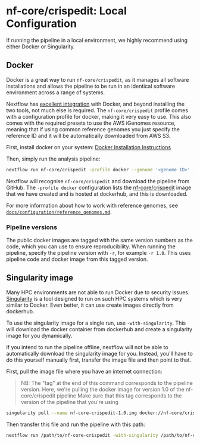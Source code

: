 # nf-core/crispedit: Local Configuration

If running the pipeline in a local environment, we highly recommend using either Docker or Singularity.

## Docker
Docker is a great way to run `nf-core/crispedit`, as it manages all software installations and allows the pipeline to be run in an identical software environment across a range of systems.

Nextflow has [excellent integration](https://www.nextflow.io/docs/latest/docker.html) with Docker, and beyond installing the two tools, not much else is required. The `nf-core/crispedit` profile comes with a configuration profile for docker, making it very easy to use. This also comes with the required presets to use the AWS iGenomes resource, meaning that if using common reference genomes you just specify the reference ID and it will be automatically downloaded from AWS S3.

First, install docker on your system: [Docker Installation Instructions](https://docs.docker.com/engine/installation/)

Then, simply run the analysis pipeline:
```bash
nextflow run nf-core/crispedit -profile docker --genome '<genome ID>' --design '<path to your design file>'
```

Nextflow will recognise `nf-core/crispedit` and download the pipeline from GitHub. The `-profile docker` configuration lists the [nf-core/crispedit](https://hub.docker.com/r/nfcore/crispedit/) image that we have created and is hosted at dockerhub, and this is downloaded.

For more information about how to work with reference genomes, see [`docs/configuration/reference_genomes.md`](reference_genomes.md).

### Pipeline versions
The public docker images are tagged with the same version numbers as the code, which you can use to ensure reproducibility. When running the pipeline, specify the pipeline version with `-r`, for example `-r 1.0`. This uses pipeline code and docker image from this tagged version.


## Singularity image
Many HPC environments are not able to run Docker due to security issues. [Singularity](http://singularity.lbl.gov/) is a tool designed to run on such HPC systems which is very similar to Docker. Even better, it can use create images directly from dockerhub.

To use the singularity image for a single run, use `-with-singularity`. This will download the docker container from dockerhub and create a singularity image for you dynamically.

If you intend to run the pipeline offline, nextflow will not be able to automatically download the singularity image for you. Instead, you'll have to do this yourself manually first, transfer the image file and then point to that.

First, pull the image file where you have an internet connection:

> NB: The "tag" at the end of this command corresponds to the pipeline version.
> Here, we're pulling the docker image for version 1.0 of the nf-core/crispedit pipeline
> Make sure that this tag corresponds to the version of the pipeline that you're using

```bash
singularity pull --name nf-core-crispedit-1.0.img docker://nf-core/crispedit:1.0
```

Then transfer this file and run the pipeline with this path:

```bash
nextflow run /path/to/nf-core-crispedit -with-singularity /path/to/nf-core-crispedit-1.0.img
```
